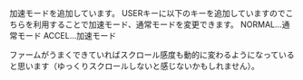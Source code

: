 加速モードを追加しています。
USERキーに以下のキーを追加していますのでこちらを利用することで加速モード、通常モードを変更できます。
NORMAL…通常モード
ACCEL…加速モード

ファームがうまくできていればスクロール感度も動的に変わるようになっていると思います（ゆっくりスクロールしないと感じないかもしれません）。